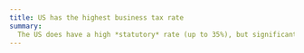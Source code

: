 ```yaml
---
title: US has the highest business tax rate
summary:
  The US does have a high *statutory* rate (up to 35%), but significant deductions and exemptions mean companies actually end up paying a much lower rate; the *effective* tax rate is about average. Furthermore, while the statutory rate is the highest among large, advanced nations, it is not the highest in the world; that distinction goes to the United Arab Emirates with rates up to 55%.
---
```

